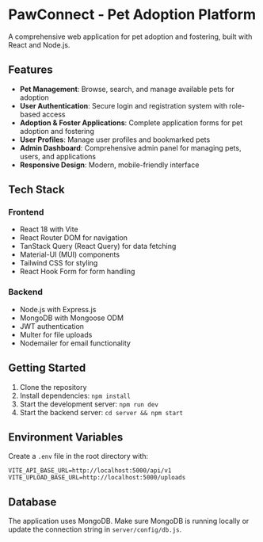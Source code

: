 # PawConnect - Pet Adoption Platform

A comprehensive web application for pet adoption and fostering, built with React and Node.js.

## Features

- **Pet Management**: Browse, search, and manage available pets for adoption
- **User Authentication**: Secure login and registration system with role-based access
- **Adoption & Foster Applications**: Complete application forms for pet adoption and fostering
- **User Profiles**: Manage user profiles and bookmarked pets
- **Admin Dashboard**: Comprehensive admin panel for managing pets, users, and applications
- **Responsive Design**: Modern, mobile-friendly interface

## Tech Stack

### Frontend
- React 18 with Vite
- React Router DOM for navigation
- TanStack Query (React Query) for data fetching
- Material-UI (MUI) components
- Tailwind CSS for styling
- React Hook Form for form handling

### Backend
- Node.js with Express.js
- MongoDB with Mongoose ODM
- JWT authentication
- Multer for file uploads
- Nodemailer for email functionality

## Getting Started

1. Clone the repository
2. Install dependencies: `npm install`
3. Start the development server: `npm run dev`
4. Start the backend server: `cd server && npm start`

## Environment Variables

Create a `.env` file in the root directory with:
```
VITE_API_BASE_URL=http://localhost:5000/api/v1
VITE_UPLOAD_BASE_URL=http://localhost:5000/uploads
```

## Database

The application uses MongoDB. Make sure MongoDB is running locally or update the connection string in `server/config/db.js`.
